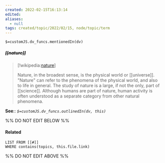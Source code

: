 ```yaml
---
created: 2022-02-15T16:13:14 
edited: 
aliases:
  - null
tags: created/topic/2022/02/15, node/topic/term
---
```

`$=customJS.dv_funcs.mentionedIn(dv)`

##### <s class="topic-title">[[nature]]</s>

> [!wikipedia:[nature](https://en.wikipedia.org/wiki/Nature)]
> 
> Nature, in the broadest sense, is the physical world or [[universe]]. "Nature" can refer to the phenomena of the physical world, and also to life in general. The study of nature is a large, if not the only, part of [[science]]. Although humans are part of nature, human activity is often understood as a separate category from other natural phenomena.


**See**::
*`$=customJS.dv_funcs.outlinedIn(dv, this)`*

%% DO NOT EDIT BELOW %%

#### Related 

```dataview
LIST FROM [[#]]
WHERE contains(topics, this.file.link)
```
%% DO NOT EDIT ABOVE %%
